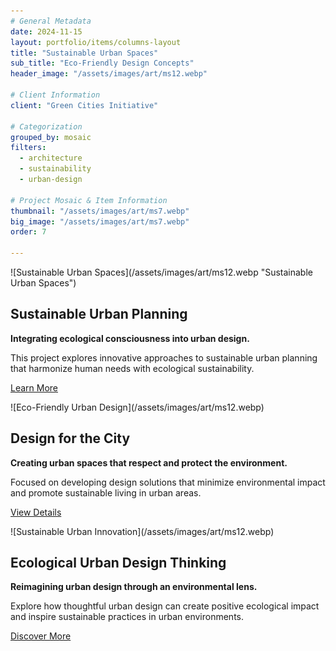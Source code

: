```yaml
---
# General Metadata
date: 2024-11-15
layout: portfolio/items/columns-layout
title: "Sustainable Urban Spaces"
sub_title: "Eco-Friendly Design Concepts"
header_image: "/assets/images/art/ms12.webp"

# Client Information
client: "Green Cities Initiative"

# Categorization
grouped_by: mosaic
filters:
  - architecture
  - sustainability
  - urban-design

# Project Mosaic & Item Information
thumbnail: "/assets/images/art/ms7.webp"
big_image: "/assets/images/art/ms7.webp"
order: 7

---
```


<section alignment="left">
![Sustainable Urban Spaces](/assets/images/art/ms12.webp "Sustainable Urban Spaces")

## Sustainable Urban Planning

**Integrating ecological consciousness into urban design.**
<p class="lead">
This project explores innovative approaches to sustainable urban planning that harmonize human needs with ecological sustainability.
</p>

[Learn More](#)

</section>

<section alignment="right">
![Eco-Friendly Urban Design](/assets/images/art/ms12.webp)

## Design for the City

**Creating urban spaces that respect and protect the environment.**

<p class="lead">Focused on developing design solutions that minimize environmental impact and promote sustainable living in urban areas.</p>

[View Details](#)
</section>

<section alignment="left">
![Sustainable Urban Innovation](/assets/images/art/ms12.webp)

## Ecological Urban Design Thinking

**Reimagining urban design through an environmental lens.**

<p class="lead">Explore how thoughtful urban design can create positive ecological impact and inspire sustainable practices in urban environments.</p>

[Discover More](#)
</section>
